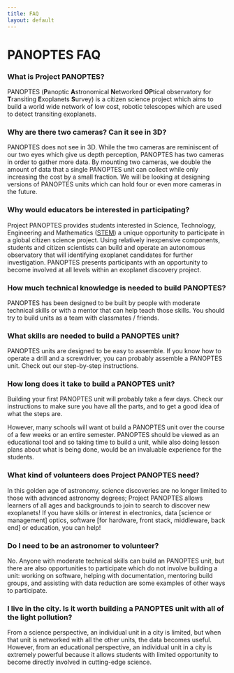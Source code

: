 ```yaml
---
title: FAQ
layout: default
---
```


# PANOPTES FAQ

### What is Project PANOPTES?
PANOPTES (**P**anoptic **A**stronomical **N**etworked **OP**tical observatory for **T**ransiting **E**xoplanets **S**urvey) is a citizen science project which aims to build a world wide network of low cost, robotic telescopes which are used to detect transiting exoplanets.

### Why are there two cameras? Can it see in 3D?
PANOPTES does not see in 3D.  While the two cameras are reminiscent of our two eyes which give us depth perception, PANOPTES has two cameras in order to gather more data.  By mounting two cameras, we double the amount of data that a single PANOPTES unit can collect while only increasing the cost by a small fraction.  We will be looking at designing versions of PANOPTES units which can hold four or even more cameras in the future.
 
### Why would educators be interested in participating?
Project PANOPTES provides students interested in Science, Technology, Engineering and Mathematics ([STEM](https://en.wikipedia.org/wiki/Science,_technology,_engineering,_and_mathematics)) a unique opportunity to participate in a global citizen science project.  Using relatively inexpensive components, students and citizen scientists can build and operate an autonomous observatory that will identifying exoplanet candidates for further investigation.  PANOPTES presents participants with an opportunity to become involved at all levels within an exoplanet discovery project.
 
### How much technical knowledge is needed to build PANOPTES?
PANOPTES has been designed to be built by people with moderate technical skills or with a mentor that can help teach those skills. You should try to build units as a team with classmates / friends.
 
### What skills are needed to build a PANOPTES unit?
PANOPTES units are designed to be easy to assemble. If you know how to operate a drill and a screwdriver, you can probably assemble a PANOPTES unit. Check out our step-by-step instructions. 

### How long does it take to build a PANOPTES unit?
Building your first PANOPTES unit will probably take a few days. Check our instructions to make sure you have all the parts, and to get a good idea of what the steps are.

However, many schools will want ot build a PANOPTES unit over the course of a few weeks or an entire semester. PANOPTES should be viewed as an educational tool and so taking time to build a unit, while also doing lesson plans about what is being done, would be an invaluable experience for the students.

### What kind of volunteers does Project PANOPTES need?
In this golden age of astronomy, science discoveries are no longer limited to those with advanced astronomy degrees; Project PANOPTES allows learners of all ages and backgrounds to join to search to discover new exoplanets! If you have skills or interest in electronics, data [science or management] optics, software [for hardware, front stack, middleware, back end] or education, you can help!
 
### Do I need to be an astronomer to volunteer?
No.  Anyone with moderate technical skills can build an PANOPTES unit, but there are also opportunities to participate which do not involve building a unit:  working on software, helping with documentation, mentoring build groups, and assisting with data reduction are some examples of other ways to participate.

### I live in the city. Is it worth building a PANOPTES unit with all of the light pollution?
From a science perspective, an individual unit in a city is limited, but when that unit is networked with all the other units, the data becomes useful. However, from an educational perspective, an individual unit in a city is extremely powerful because it allows students with limited opportunity to become directly involved in cutting-edge science.


